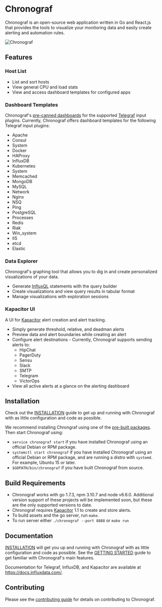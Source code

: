 # Chronograf

Chronograf is an open-source web application written in Go and React.js that provides the tools to visualize your monitoring data and easily create alerting and automation rules.

![Chronograf](https://github.com/influxdata/chronograf/blob/master/docs/images/overview-readme.png)

## Features

### Host List

* List and sort hosts
* View general CPU and load stats
* View and access dashboard templates for configured apps

### Dashboard Templates

Chronograf's [pre-canned dashboards](https://github.com/influxdata/chronograf/tree/master/canned) for the supported [Telegraf](https://github.com/influxdata/telegraf) input plugins.
Currently, Chronograf offers dashboard templates for the following Telegraf input plugins:

* Apache
* Consul
* System
* Docker
* HAProxy
* InfluxDB
* Kubernetes
* System
* Memcached
* MongoDB
* MySQL
* Network
* Nginx
* NSQ
* Ping
* PostgreSQL
* Processes
* Redis
* Riak
* Win_system
* IIS
* etcd
* Elastic

### Data Explorer

Chronograf's graphing tool that allows you to dig in and create personalized visualizations of your data.

* Generate [InfluxQL](https://docs.influxdata.com/influxdb/v1.1/query_language/) statements with the query builder
* Create visualizations and view query results in tabular format
* Manage visualizations with exploration sessions

### Kapacitor UI

A UI for [Kapacitor](https://github.com/influxdata/kapacitor) alert creation and alert tracking.

* Simply generate threshold, relative, and deadman alerts
* Preview data and alert boundaries while creating an alert
* Configure alert destinations - Currently, Chronograf supports sending alerts to:
  * HipChat
  * PagerDuty
  * Sensu
  * Slack
  * SMTP
  * Telegram
  * VictorOps
* View all active alerts at a glance on the alerting dashboard

## Installation

Check out the [INSTALLATION](https://github.com/influxdata/chronograf/blob/master/docs/INSTALLATION.md) guide to get up and running with Chronograf with as little configuration and code as possible.

We recommend installing Chrongraf using one of the [pre-built packages](https://influxdata.com/downloads/#chronograf). Then start Chronograf using:

* `service chronograf start` if you have installed Chronograf using an official Debian or RPM package.
* `systemctl start chronograf` if you have installed Chronograf using an official Debian or RPM package, and are running a distro with `systemd`. For example, Ubuntu 15 or later.
* `$GOPATH/bin/chronograf` if you have built Chronograf from source.

## Build Requirements

* Chronograf works with go 1.7.3, npm 3.10.7 and node v6.6.0. Additional version support of these projects will be implemented soon, but these are the only supported versions to date.
* Chronograf requires [Kapacitor](https://github.com/influxdata/kapacitor) 1.1 to create and store alerts.
* To build assets and the go server, run `make`.
* To run server either `./chronograf --port 8888` or `make run`

## Documentation

[INSTALLATION](https://github.com/influxdata/chronograf/blob/master/docs/INSTALLATION.md) will get you up and running with Chronograf with as little configuration and code as possible.
See the [GETTING STARTED](https://github.com/influxdata/chronograf/blob/master/docs/GETTING_STARTED.md) guide to get familiar with Chronograf's main features.

Documentation for Telegraf, InfluxDB, and Kapacitor are available at https://docs.influxdata.com/.

## Contributing

Please see the [contributing guide](CONTRIBUTING.md) for details on contributing to Chronograf.
